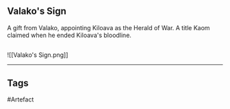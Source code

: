 ## Valako's Sign
A gift from Valako,
appointing Kiloava as the Herald of War.
A title Kaom claimed when he ended Kiloava's bloodline.
## 
![[Valako's Sign.png]]

---
## Tags
#Artefact